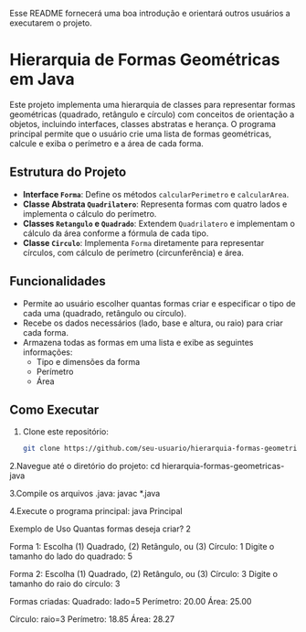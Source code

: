 
Esse README fornecerá uma boa introdução e orientará outros usuários a executarem o projeto.

# Hierarquia de Formas Geométricas em Java

Este projeto implementa uma hierarquia de classes para representar formas geométricas (quadrado, retângulo e círculo) com conceitos de orientação a objetos, incluindo interfaces, classes abstratas e herança. O programa principal permite que o usuário crie uma lista de formas geométricas, calcule e exiba o perímetro e a área de cada forma.

## Estrutura do Projeto
 
- **Interface `Forma`**: Define os métodos `calcularPerimetro` e `calcularArea`.
- **Classe Abstrata `Quadrilatero`**: Representa formas com quatro lados e implementa o cálculo do perímetro.
- **Classes `Retangulo` e `Quadrado`**: Extendem `Quadrilatero` e implementam o cálculo da área conforme a fórmula de cada tipo.
- **Classe `Circulo`**: Implementa `Forma` diretamente para representar círculos, com cálculo de perímetro (circunferência) e área.

## Funcionalidades
 
- Permite ao usuário escolher quantas formas criar e especificar o tipo de cada uma (quadrado, retângulo ou círculo).
- Recebe os dados necessários (lado, base e altura, ou raio) para criar cada forma.
- Armazena todas as formas em uma lista e exibe as seguintes informações:
  - Tipo e dimensões da forma
  - Perímetro
  - Área

## Como Executar

1. Clone este repositório:
   ```bash
   git clone https://github.com/seu-usuario/hierarquia-formas-geometricas-java.git
   
2.Navegue até o diretório do projeto:
cd hierarquia-formas-geometricas-java

3.Compile os arquivos .java:
javac *.java

4.Execute o programa principal:
java Principal

Exemplo de Uso
Quantas formas deseja criar? 2

Forma 1:
Escolha (1) Quadrado, (2) Retângulo, ou (3) Círculo: 1
Digite o tamanho do lado do quadrado: 5

Forma 2:
Escolha (1) Quadrado, (2) Retângulo, ou (3) Círculo: 3
Digite o tamanho do raio do círculo: 3

Formas criadas:
Quadrado: lado=5
Perímetro: 20.00
Área: 25.00

Círculo: raio=3
Perímetro: 18.85
Área: 28.27
